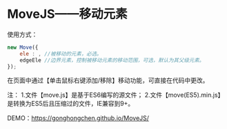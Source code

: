 # MoveJS——移动元素

使用方式：
```javaScript
new Move({
    ele : , //被移动的元素，必选。
    edgeEle //边界元素，控制被移动元素的移动范围，可选，默认为其父级元素。
});
```
在页面中通过【单击鼠标右键添加/移除】移动功能，可直接在代码中更改。

注：
1.文件【move.js】是基于ES6编写的源文件；
2.文件【move(ES5).min.js】是转换为ES5后且压缩过的文件，IE兼容到9+。

DEMO：https://gonghongchen.github.io/MoveJS/

